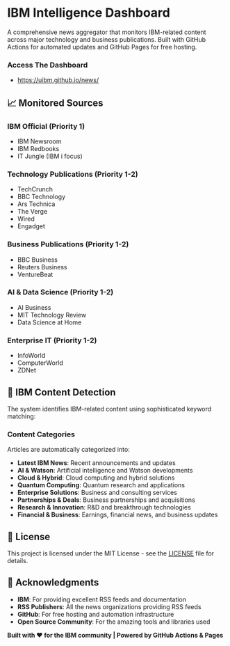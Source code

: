 # IBM Intelligence Dashboard

A comprehensive news aggregator that monitors IBM-related content across major technology and business publications. Built with GitHub Actions for automated updates and GitHub Pages for free hosting.

### Access The Dashboard
- https://uibm.github.io/news/

## 📈 Monitored Sources

### IBM Official (Priority 1)
- IBM Newsroom
- IBM Redbooks
- IT Jungle (IBM i focus)

### Technology Publications (Priority 1-2)
- TechCrunch
- BBC Technology
- Ars Technica
- The Verge
- Wired
- Engadget

### Business Publications (Priority 1-2)
- BBC Business
- Reuters Business
- VentureBeat

### AI & Data Science (Priority 1-2)
- AI Business
- MIT Technology Review
- Data Science at Home

### Enterprise IT (Priority 1-2)
- InfoWorld
- ComputerWorld
- ZDNet

## 🎯 IBM Content Detection

The system identifies IBM-related content using sophisticated keyword matching:

### Content Categories
Articles are automatically categorized into:
- **Latest IBM News**: Recent announcements and updates
- **AI & Watson**: Artificial intelligence and Watson developments
- **Cloud & Hybrid**: Cloud computing and hybrid solutions
- **Quantum Computing**: Quantum research and applications
- **Enterprise Solutions**: Business and consulting services
- **Partnerships & Deals**: Business partnerships and acquisitions
- **Research & Innovation**: R&D and breakthrough technologies
- **Financial & Business**: Earnings, financial news, and business updates

## 📄 License

This project is licensed under the MIT License - see the [LICENSE](LICENSE) file for details.

## 🙏 Acknowledgments

- **IBM**: For providing excellent RSS feeds and documentation
- **RSS Publishers**: All the news organizations providing RSS feeds
- **GitHub**: For free hosting and automation infrastructure
- **Open Source Community**: For the amazing tools and libraries used

**Built with ❤️ for the IBM community | Powered by GitHub Actions & Pages**